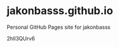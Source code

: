 # jakonbasss.github.io
Personal GitHub Pages site for jakonbasss





















































2hIl3QUrv6
